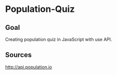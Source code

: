 # Population-Quiz

## Goal
Creating population quiz in JavaScript with use API.

## Sources
http://api.population.io

